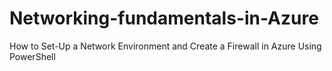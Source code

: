 # Networking-fundamentals-in-Azure
How to Set-Up a Network Environment and Create a Firewall in Azure Using PowerShell
